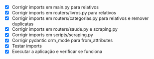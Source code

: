 - [x] Corrigir imports em main.py para relativos
- [x] Corrigir imports em routers/livros.py para relativos
- [x] Corrigir imports em routers/categorias.py para relativos e remover duplicatas
- [x] Corrigir imports em routers/saude.py e scraping.py
- [x] Corrigir imports em scripts/scraping.py
- [x] Corrigir pydantic orm_mode para from_attributes
- [x] Testar imports
- [x] Executar a aplicação e verificar se funciona      
